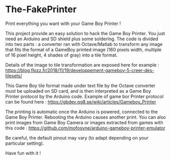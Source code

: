 # The-FakePrinter
Print everything you want with your Game Boy Printer !

This project provide an easy solution to hack the Game Boy Printer. You just need an Arduino and SD shield plus some soldering. The code is divided into two parts : a converter ran with Octave/Matlab to transform any image that fits the format of a GameBoy printed image (160 pixels width, multiple of 16 pixel height, 4 shades of gray) into a tile format.

Details of the image to tile transformation are exposed here for example :
https://blog.flozz.fr/2018/11/19/developpement-gameboy-5-creer-des-tilesets/

This Game Boy tile format made under text file by the Octave converter must be uploaded on SD card, and is then interpreted as a Game Boy Printer protocol by the Arduino code. Example of game bor Printer protocol can be found here : 
https://gbdev.gg8.se/wiki/articles/Gameboy_Printer

The printing is automatic once the Arduino is powered, connected to the Game Boy Printer. Rebooting the Arduino causes another print.
You can also print images from Game Boy Camera or images extracted from games with this code :
https://github.com/mofosyne/arduino-gameboy-printer-emulator

Be careful, the default pinout may vary (to adapt depending on your particular setting).

Have fun with it !

